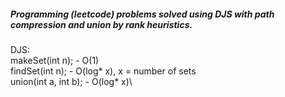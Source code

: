 <h5>Programming (leetcode) problems solved using DJS with path compression and union by rank heuristics.</h5>

DJS:\
makeSet(int n); - O(1)\
findSet(int n); - O(log* x), x = number of sets\
union(int a, int b); - O(log* x)\
